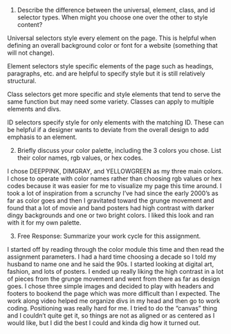 1. Describe the difference between the universal, element, class, and id selector types. When might you choose one over the other to style content?

  Universal selectors style every element on the page. This is helpful when defining an overall background color or font for a website (something that will not change).

  Element selectors style specific elements of the page such as headings, paragraphs, etc. and are helpful to specify style but it is still relatively structural.

  Class selectors get more specific and style elements that tend to serve the same function but may need some variety. Classes can apply to multiple elements and divs.

  ID selectors specify style for only elements with the matching ID. These can be helpful if a designer wants to deviate from the overall design to add emphasis to an element.

2. Briefly discuss your color palette, including the 3 colors you chose. List their color names, rgb values, or hex codes.

  I chose DEEPPINK, DIMGRAY, and YELLOWGREEN as my three main colors. I chose to operate with color names rather than choosing rgb values or hex codes because it was easier for me to visualize my page this time around. I took a lot of inspiration from a scrunchy I’ve had since the early 2000’s as far as color goes and then I gravitated toward the grunge movement and found that a lot of movie and band posters had high contrast with darker dingy backgrounds and one or two bright colors. I liked this look and ran with it for my own palette.

3. Free Response: Summarize your work cycle for this assignment.

  I started off by reading through the color module this time and then read the assignment parameters. I had a hard time choosing a decade so I told my husband to name one and he said the 90s. I started looking at digital art, fashion, and lots of posters. I ended up really liking the high contrast in a lot of pieces from the grunge movement and went from there as far as design goes. I chose three simple images and decided to play with headers and footers to bookend the page which was more difficult than I expected. The work along video helped me organize divs in my head and then go to work coding. Positioning was really hard for me. I tried to do the “canvas” thing and I couldn’t quite get it, so things are not as aligned or as centered as I would like, but I did the best I could and kinda dig how it turned out. 
